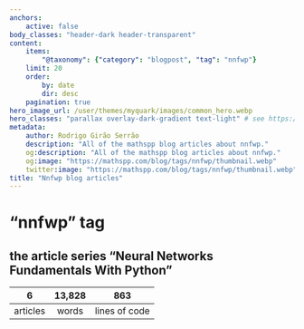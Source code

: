 ```yaml
---
anchors:
    active: false
body_classes: "header-dark header-transparent"
content:
    items:
        "@taxonomy": {"category": "blogpost", "tag": "nnfwp"}
    limit: 20
    order:
        by: date
        dir: desc
    pagination: true
hero_image_url: /user/themes/myquark/images/common_hero.webp
hero_classes: "parallax overlay-dark-gradient text-light" # see https://demo.getgrav.org/blog-skeleton/blog/hero-classes
metadata:
    author: Rodrigo Girão Serrão
    description: "All of the mathspp blog articles about nnfwp."
    og:description: "All of the mathspp blog articles about nnfwp."
    og:image: "https://mathspp.com/blog/tags/nnfwp/thumbnail.webp"
    twitter:image: "https://mathspp.com/blog/tags/nnfwp/thumbnail.webp"
title: "Nnfwp blog articles"
---
```


# “nnfwp” tag


## the article series “Neural Networks Fundamentals With Python”



<table class="stats-table">
    <thead>
        <tr>
            <th style="text-align: center;">6</th>
            <th style="text-align: center;">13,828</th>
            <th style="text-align: center;">863</th>
        </tr>
    </thead>
    <tbody>
        <tr>
            <td style="text-align: center;">articles</td>
            <td style="text-align: center;">words</td>
            <td style="text-align: center;">lines of code</td>
        </tr>
    </tbody>
</table>